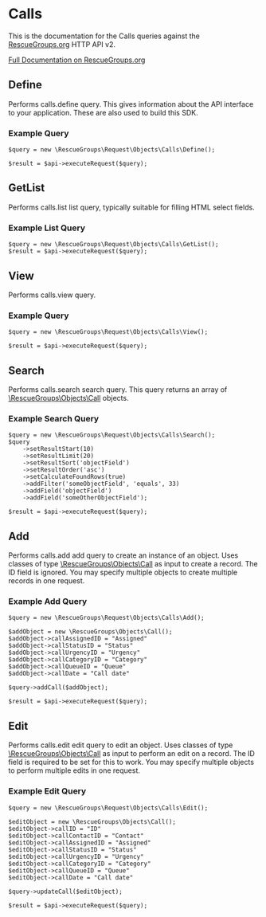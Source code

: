# Calls

This is the documentation for the Calls queries against the [RescueGroups.org](https://www.rescuegroups.org/) HTTP API v2.

[Full Documentation on RescueGroups.org](https://userguide.rescuegroups.org/display/APIDG/Object+definitions#Objectdefinitions-calls)

## Define






Performs calls.define query. This gives information about the API interface to your application. These are also used to build this SDK.

### Example Query

    $query = new \RescueGroups\Request\Objects\Calls\Define();

    $result = $api->executeRequest($query);


## GetList


Performs calls.list list query, typically suitable for filling HTML select fields.

### Example List Query

    $query = new \RescueGroups\Request\Objects\Calls\GetList();
    $result = $api->executeRequest($query);






## View







Performs calls.view query.

### Example Query

    $query = new \RescueGroups\Request\Objects\Calls\View();

    $result = $api->executeRequest($query);


## Search

Performs calls.search search query. This query returns an array of [\RescueGroups\Objects\Call](../../src/Objects/Call.php) objects.

### Example Search Query

    $query = new \RescueGroups\Request\Objects\Calls\Search();
    $query
        ->setResultStart(10)
        ->setResultLimit(20)
        ->setResultSort('objectField')
        ->setResultOrder('asc')
        ->setCalculateFoundRows(true)
        ->addFilter('someObjectField', 'equals', 33)
        ->addField('objectField')
        ->addField('someOtherObjectField');

    $result = $api->executeRequest($query);







## Add




Performs calls.add add query to create an instance of an object. Uses classes of type [\RescueGroups\Objects\Call](../../src/Objects/Call.php) as input to create a record. The ID field is ignored. You may specify multiple objects to create multiple records in one request.

### Example Add Query

    $query = new \RescueGroups\Request\Objects\Calls\Add();

    $addObject = new \RescueGroups\Objects\Call();
    $addObject->callAssignedID = "Assigned"
    $addObject->callStatusID = "Status"
    $addObject->callUrgencyID = "Urgency"
    $addObject->callCategoryID = "Category"
    $addObject->callQueueID = "Queue"
    $addObject->callDate = "Call date"

    $query->addCall($addObject);

    $result = $api->executeRequest($query);




## Edit



Performs calls.edit edit query to edit an object. Uses classes of type [\RescueGroups\Objects\Call](../../src/Objects/Call.php) as input to perform an edit on a record. The ID field is required to be set for this to work. You may specify multiple objects to perform multiple edits in one request.

### Example Edit Query

    $query = new \RescueGroups\Request\Objects\Calls\Edit();

    $editObject = new \RescueGroups\Objects\Call();
    $editObject->callID = "ID"
    $editObject->callContactID = "Contact"
    $editObject->callAssignedID = "Assigned"
    $editObject->callStatusID = "Status"
    $editObject->callUrgencyID = "Urgency"
    $editObject->callCategoryID = "Category"
    $editObject->callQueueID = "Queue"
    $editObject->callDate = "Call date"

    $query->updateCall($editObject);

    $result = $api->executeRequest($query);





